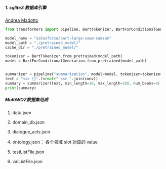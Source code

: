 ##### 1. sqlite3 数据库引擎

[Andrea Madotto](https://dblp.uni-trier.de/pid/174/2905.html)



```python
from transformers import pipeline, BartTokenizer, BartForConditionalGeneration

model_name = "Salesforce/bart-large-xsum-samsum"
model_path = "./pretrained_model/"
cache_dir = "./pretrained_model/"

tokenizer = BartTokenizer.from_pretrained(model_path)
model = BartForConditionalGeneration.from_pretrained(model_path)


summarizer = pipeline("summarization", model=model, tokenizer=tokenizer, device=0)
text = "<s> {}".format(" <s> ".join(conv))
summary = summarizer(text, min_length=10, max_length=100, num_beams=4)[0]["summary_text"]
print(summary)
```

##### MultiWOZ数据集组成

1. data.json

2. domain_db.json
3. dialogue_acts.json
4. ontology.json： 各个领域 slot 对应的 value
5. testListFile.json
6. valListFile.json

